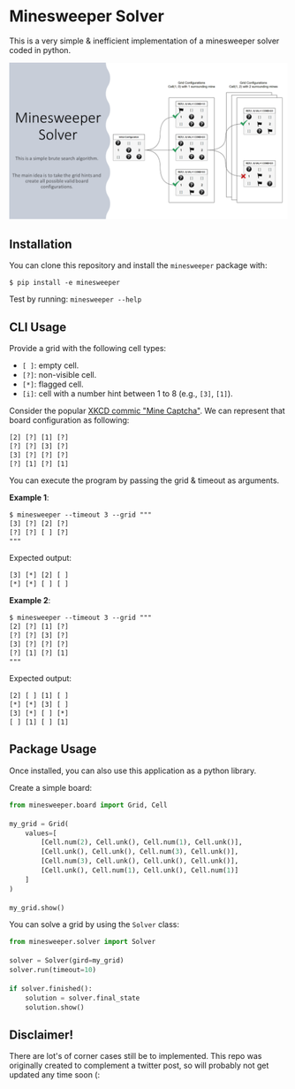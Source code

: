 # Minesweeper Solver

This is a very simple & inefficient implementation of a minesweeper solver coded
in python.

![](algorithm.png)

## Installation

You can clone this repository and install the `minesweeper` package with: 

```commandline
$ pip install -e minesweeper
```

Test by running: `minesweeper --help`

## CLI Usage

Provide a grid with the following cell types:
* `[ ]`: empty cell.
* `[?]`: non-visible cell.
* `[*]`: flagged cell.
* `[i]`: cell with a number hint between 1 to 8 (e.g., `[3]`, `[1]`).

Consider the popular [XKCD commic "Mine Captcha"](https://xkcd.com/2496/). 
We can represent that board configuration as following:

```text
[2] [?] [1] [?]
[?] [?] [3] [?]
[3] [?] [?] [?]
[?] [1] [?] [1]
```

You can execute the program by passing the grid & timeout as arguments.

**Example 1**:

```commandline
$ minesweeper --timeout 3 --grid """
[3] [?] [2] [?]
[?] [?] [ ] [?]
"""

```

Expected output:

```text
[3] [*] [2] [ ]
[*] [*] [ ] [ ]
```

**Example 2**:


```commandline
$ minesweeper --timeout 3 --grid """
[2] [?] [1] [?]
[?] [?] [3] [?]
[3] [?] [?] [?]
[?] [1] [?] [1]
"""
```

Expected output:

```text
[2] [ ] [1] [ ]
[*] [*] [3] [ ]
[3] [*] [ ] [*]
[ ] [1] [ ] [1]
```

## Package Usage

Once installed, you can also use this application as a python library.

Create a simple board:
```python
from minesweeper.board import Grid, Cell

my_grid = Grid(
    values=[
        [Cell.num(2), Cell.unk(), Cell.num(1), Cell.unk()],
        [Cell.unk(), Cell.unk(), Cell.num(3), Cell.unk()],
        [Cell.num(3), Cell.unk(), Cell.unk(), Cell.unk()],
        [Cell.unk(), Cell.num(1), Cell.unk(), Cell.num(1)]
    ]
)

my_grid.show()
```

You can solve a grid by using the `Solver` class:

```python
from minesweeper.solver import Solver

solver = Solver(gird=my_grid)
solver.run(timeout=10)

if solver.finished():
    solution = solver.final_state
    solution.show()
```

## Disclaimer!

There are lot's of corner cases still be to implemented. This repo was originally created
to complement a twitter post, so will probably not get updated any time soon (:
